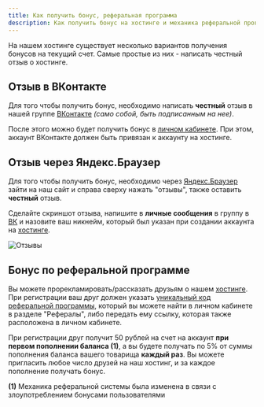 ```yaml
---
title: Как получить бонус, реферальная программа
description: Как получить бонус на хостинге и механика реферальной программы.
---
```


На нашем хостинге существует несколько вариантов получения бонусов на текущий счет. Самые простые из них - написать честный отзыв о хостинге.

## Отзыв в ВКонтакте

Для того чтобы получить бонус, необходимо написать **честный** отзыв в нашей группе [ВКонтакте](https://vk.com/topic-195765831_40686824) *(само собой, быть подписанным на нее)*.

После этого можно будет получить бонус в [личном кабинете](https://superhub.host/account/integrations). При этом, аккаунт ВКонтакте должен быть привязан к аккаунту на хостинге.

## Отзыв через Яндекс.Браузер

Для того чтобы получить бонус, необходимо через [Яндекс.Браузер](https://browser.yandex.ru/) зайти на наш сайт и справа сверху нажать "отзывы", также оставить **честный** отзыв.

Сделайте скриншот отзыва, напишите в **личные сообщения** в группу в [ВК](https://hosting.superhub.xyz) и назовите ваш никнейм, который был указан при создании аккаунта на [хостинге](https://hosting.superhub.xyz).

![Отзывы](https://img.share.superhub.xyz/y0kfkp.png)

## Бонус по реферальной программе

Вы можете прорекламировать/рассказать друзьям о нашем [хостинге](https://hosting.superhub.xyz). При регистрации ваш друг должен указать [уникальный код реферальной программы](https://hosting.superhub.xyz/account/referral), который вы можете найти в личном кабинете в разделе "Рефералы", либо передать ему ссылку, которая также расположена в личном кабинете.

При регистрации друг получит 50 рублей на счет на аккаунт **при первом пополнении баланса (1)**, а вы будете получать по 5% от суммы пополнения баланса вашего товарища **каждый раз**. Вы можете пригласить любое число друзей на наш хостинг, и за каждое пополнение получать бонус.

**(1)** Механика реферальной системы была изменена в связи с злоупотреблением бонусами пользователями
